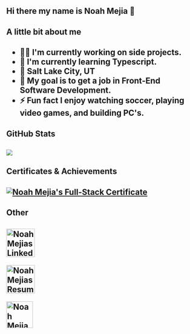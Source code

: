 <h2>Hi there my name is Noah Mejia 👋<h2>
  
<h2>A little bit about me<h2>
  
- 👨‍💻 I'm currently working on side projects.
- 🌵 I'm currently learning Typescript.
- 📍 Salt Lake City, UT
- 🥅 My goal is to get a job in Front-End Software Development.
- ⚡ Fun fact I enjoy watching soccer, playing video games, and building PC's.
  
<h2>GitHub Stats<h2>
<img src="https://github-readme-stats.vercel.app/api?username=noah0217&&show_icons=true&title_color=5d6475&icon_color=3a3b3c&text_color=858b97&bg_color=151515">

<h2>Certificates & Achievements<h2>
<a href="https://www.credly.com/earner/earned/badge/47bf9c4f-9a39-4cb3-9b19-104adef581d8"><img src="https://camo.githubusercontent.com/5e5158f1d34f5d0116f80cd7dfe34f9e40a8fbf74ec3d9d15c5df0a763f740d0/68747470733a2f2f696d616765732e637265646c792e636f6d2f73697a652f323030783230302f696d616765732f63346265656466332d616634632d343035642d383637312d3461316562643730666532342f62616467652d636f64696e672d626f6f7463616d702d7472696c6f67792e706e67" alt=" Noah Mejia's Full-Stack Certificate"></a>

<h2 align="left">Other<h2>

<a href="https://www.linkedin.com/in/noah-mejia-b05952212/" target="_blank"> <img src="https://brandlogos.net/wp-content/uploads/2016/06/linkedin-logo.png" alt="Noah Mejias LinkedIn" width="75" height="75"/> </a>

<a href="https://docs.google.com/document/d/1fKAy3e2gS0TpRoYT0uMgJAchfg5Se5CD212T1RcVp5c/edit?usp=sharing" target="_blank"> <img src="https://www.freeiconspng.com/thumbs/resume-icon-png/resume-icon-png-9.png" alt="Noah Mejias Resume" width="75" height="75"/> </a>

<a href="https://react-portfolio-noah.herokuapp.com/" target="_blank"> <img src="https://www.freepnglogos.com/uploads/logo-website-png/logo-website-file-globe-icon-svg-wikimedia-commons-21.png" alt="Noah Mejias Portfolio" width="70" height="70"/> </a>
